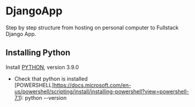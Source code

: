 # DjangoApp
Step by step structure from hosting on personal computer to Fullstack Django App.

## Installing Python
Install [PYTHON](https://www.python.org/downloads/), version 3.9.0
- Check that python is installed [POWERSHELL]https://docs.microsoft.com/en-us/powershell/scripting/install/installing-powershell?view=powershell-7.1):
  python --version

## 
